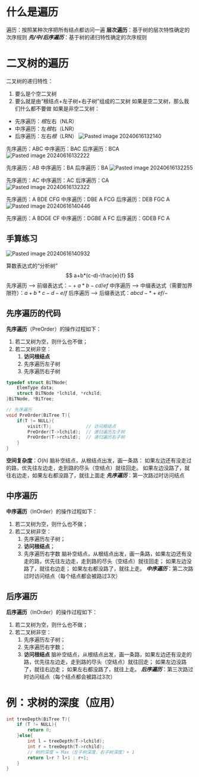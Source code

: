# 什么是遍历
遍历：按照某种次序把所有结点都访问一遍
**层次遍历**：基于树的层次特性确定的次序规则
***先/中/后序遍历***：基于树的递归特性确定的次序规则
# 二叉树的遍历
二叉树的递归特性：
1. 要么是个空二叉树
2. 要么就是由“根结点+左子树+右子树”组成的二叉树
如果是空二叉树，那么我们什么都不要做
如果是非空二叉树：
- 先序遍历：*根*左右（NLR）
- 中序遍历：左*根*右（LNR）
- 后序遍历：左右*根*（LRN）
![Pasted image 20240616132140](https://github.com/JiangJC253/cs-learning/assets/128687639/12d61f56-c281-4e71-a8f2-7c1e1bdee94f)

先序遍历：ABC
中序遍历：BAC
后序遍历：BCA
![Pasted image 20240616132222](https://github.com/JiangJC253/cs-learning/assets/128687639/a426a56b-f4b7-47a2-b6d7-932dcb09de6b)

先序遍历：AB
中序遍历：BA
后序遍历：BA
![Pasted image 20240616132255](https://github.com/JiangJC253/cs-learning/assets/128687639/acea06ba-b082-4928-a8e7-1fcd7f2daa33)

先序遍历：AC
中序遍历：AC
后序遍历：CA
![Pasted image 20240616132322](https://github.com/JiangJC253/cs-learning/assets/128687639/a071e383-28e9-40b4-8ca3-e5c746286772)

先序遍历：A BDE CFG
中序遍历：DBE A FCG
后序遍历：DEB FGC A
![Pasted image 20240616140446](https://github.com/JiangJC253/cs-learning/assets/128687639/ce956794-bd6b-45d7-860e-11c10d08d9fb)

先序遍历：A BDGE CF
中序遍历：DGBE A FC
后序遍历：GDEB FC A
## 手算练习
![Pasted image 20240616140932](https://github.com/JiangJC253/cs-learning/assets/128687639/970107bc-0a9b-441c-8ca0-77133155690e)

算数表达式的“分析树”
$$
a+b*(c-d)-\frac{e}{f}
$$
先序遍历 ——> 前缀表达式：$-+a*b-cd/ef$ 
中序遍历 ——> 中缀表达式（需要加界限符）：$a+b*c-d-e/f$ 
后序遍历 ——> 后缀表达式：$abcd-*+ef/-$ 

## 先序遍历的代码
**先序遍历**（PreOrder）的操作过程如下：
1. 若二叉树为空，则什么也不做；
2. 若二叉树非空：
	1. **访问根结点**
	2. 先序遍历左子树
	3. 先序遍历右子树
```c
typedef struct BiTNode{
	ElemType data;
	struct BiTNode *lchild, *rchild;
}BiTNode, *BiTree;

// 先序遍历
void PreOrder(BiTree T){
	if(T != NULL){
		visit(T);             // 访问根结点
		PreOrder(T->lchild);  // 递归遍历左子树
		PreOrder(T->rchild);  // 递归遍历右子树
	}
}
```
**空间复杂度**：$O(h)$ 
脑补空结点，从根结点出发，画一条路：
如果左边还有没走过的路，优先往左边走，走到路的尽头（空结点）就往回走。
如果左边没路了，就往右边走，如果左右都没路了，就往上面走
***先序遍历***：第一次路过时访问结点

## 中序遍历
**中序遍历**（InOrder）的操作过程如下：
1. 若二叉树为空，则什么也不做；
2. 若二叉树非空：
	1. 先序遍历左子树；
	2. **访问根结点**；
	3. 先序遍历右字数
脑补空结点，从根结点出发，画一条路，如果左边还有没走的路，优先往左边走，走到路的尽头（空结点）就往回走；
如果左边没路了，就往右边走；
如果左右都没路了，就往上走。
***中序遍历***：第二次路过时访问结点（每个结点都会被路过3次）

## 后序遍历
**后序遍历**（InOrder）的操作过程如下：
1. 若二叉树为空，则什么也不做；
2. 若二叉树非空：
	1. 先序遍历左子树；
	2. 先序遍历右字数；
	3. **访问根结点**
脑补空结点，从根结点出发，画一条路，如果左边还有没走的路，优先往左边走，走到路的尽头（空结点）就往回走；
如果左边没路了，就往右边走；
如果左右都没路了，就往上走。
***后序遍历***：第三次路过时访问结点（每个结点都会被路过3次）

# 例：求树的深度（应用）
```c
int treeDepth(BiTree T){
	if (T != NULL){
		return 0;
	}else{
		int l = treeDepth(T->lchild);
		int r = treeDepth(T->rchild);
		// 树的深度 = Max（左子树深度，右子树深度）+ 1
		return l>r ? l+1 : r+1;
	}
}
```
